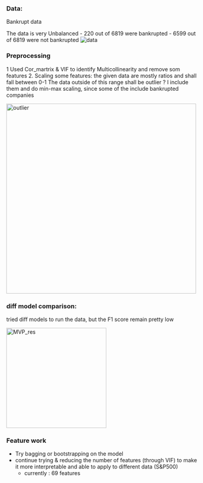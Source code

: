 ### Data:

Bankrupt data 

The data is very Unbalanced
    - 220 out of 6819 were bankrupted
    - 6599 out of 6819 were not bankrupted
![data](https://user-images.githubusercontent.com/57165743/138775699-d42b005c-101c-47bb-b295-f5703f594fe8.png)

### Preprocessing
1 Used Cor_martrix & VIF  to identify Multicollinearity and remove som features 
2. Scaling some features:  the given data are mostly ratios and shall fall between 0-1
The data outside of this range shall be outlier ? 
I include them and do min-max scaling, since some of the include bankrupted companies  

<img width="499" alt="outlier" src="https://user-images.githubusercontent.com/57165743/138776086-9cedae0e-bddd-4f80-9a4c-7df0f6c4503c.png">


### diff model comparison: 
tried diff models to run the data, but the F1 score remain pretty low

<img width="263" alt="MVP_res" src="https://user-images.githubusercontent.com/57165743/138776314-5492e1cd-5e5d-4037-b835-e93b729ed20a.png">


### Feature work 

- Try bagging or bootstrapping on the model
- continue trying & reducing the number of features (through VIF) to make it more interpretable and able to apply to different data (S&P500)
  - currently : 69 features
